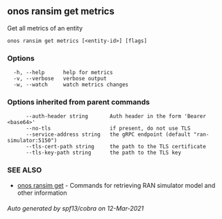 ## onos ransim get metrics

Get all metrics of an entity

```
onos ransim get metrics [<entity-id>] [flags]
```

### Options

```
  -h, --help      help for metrics
  -v, --verbose   verbose output
  -w, --watch     watch metrics changes
```

### Options inherited from parent commands

```
      --auth-header string       Auth header in the form 'Bearer <base64>'
      --no-tls                   if present, do not use TLS
      --service-address string   the gRPC endpoint (default "ran-simulator:5150")
      --tls-cert-path string     the path to the TLS certificate
      --tls-key-path string      the path to the TLS key
```

### SEE ALSO

* [onos ransim get](onos_ransim_get.md)	 - Commands for retrieving RAN simulator model and other information

###### Auto generated by spf13/cobra on 12-Mar-2021
